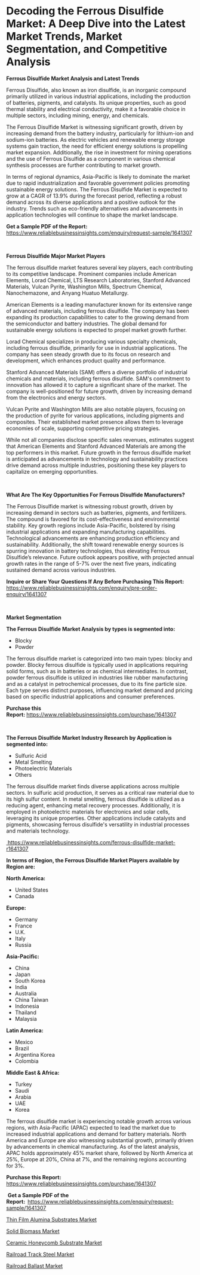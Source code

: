 <p><h1>Decoding the Ferrous Disulfide Market: A Deep Dive into the Latest Market Trends, Market Segmentation, and Competitive Analysis</h1></p><p><strong>Ferrous Disulfide Market Analysis and Latest Trends</strong></p>
<p><p>Ferrous Disulfide, also known as iron disulfide, is an inorganic compound primarily utilized in various industrial applications, including the production of batteries, pigments, and catalysts. Its unique properties, such as good thermal stability and electrical conductivity, make it a favorable choice in multiple sectors, including mining, energy, and chemicals.</p><p>The Ferrous Disulfide Market is witnessing significant growth, driven by increasing demand from the battery industry, particularly for lithium-ion and sodium-ion batteries. As electric vehicles and renewable energy storage systems gain traction, the need for efficient energy solutions is propelling market expansion. Additionally, the rise in investment for mining operations and the use of Ferrous Disulfide as a component in various chemical synthesis processes are further contributing to market growth.</p><p>In terms of regional dynamics, Asia-Pacific is likely to dominate the market due to rapid industrialization and favorable government policies promoting sustainable energy solutions. The Ferrous Disulfide Market is expected to grow at a CAGR of 13.9% during the forecast period, reflecting a robust demand across its diverse applications and a positive outlook for the industry. Trends such as eco-friendly alternatives and advancements in application technologies will continue to shape the market landscape.</p></p>
<p><strong>Get a Sample PDF of the Report:&nbsp;</strong> <a href="https://www.reliablebusinessinsights.com/enquiry/request-sample/1641307?utm_campaign=1837&utm_medium=2&utm_source=Github&utm_content=ia&utm_term=30012025&utm_id=ferrous-disulfide">https://www.reliablebusinessinsights.com/enquiry/request-sample/1641307</a></p>
<p>&nbsp;</p>
<p><strong>Ferrous Disulfide Major Market Players</strong></p>
<p><p>The ferrous disulfide market features several key players, each contributing to its competitive landscape. Prominent companies include American Elements, Lorad Chemical, LTS Research Laboratories, Stanford Advanced Materials, Vulcan Pyrite, Washington Mills, Spectrum Chemical, Nanochemazone, and Anyang Huatuo Metallurgy.</p><p>American Elements is a leading manufacturer known for its extensive range of advanced materials, including ferrous disulfide. The company has been expanding its production capabilities to cater to the growing demand from the semiconductor and battery industries. The global demand for sustainable energy solutions is expected to propel market growth further.</p><p>Lorad Chemical specializes in producing various specialty chemicals, including ferrous disulfide, primarily for use in industrial applications. The company has seen steady growth due to its focus on research and development, which enhances product quality and performance.</p><p>Stanford Advanced Materials (SAM) offers a diverse portfolio of industrial chemicals and materials, including ferrous disulfide. SAM's commitment to innovation has allowed it to capture a significant share of the market. The company is well-positioned for future growth, driven by increasing demand from the electronics and energy sectors.</p><p>Vulcan Pyrite and Washington Mills are also notable players, focusing on the production of pyrite for various applications, including pigments and composites. Their established market presence allows them to leverage economies of scale, supporting competitive pricing strategies.</p><p>While not all companies disclose specific sales revenues, estimates suggest that American Elements and Stanford Advanced Materials are among the top performers in this market. Future growth in the ferrous disulfide market is anticipated as advancements in technology and sustainability practices drive demand across multiple industries, positioning these key players to capitalize on emerging opportunities.</p></p>
<p>&nbsp;</p>
<p><strong>What Are The Key Opportunities For Ferrous Disulfide Manufacturers?</strong></p>
<p><p>The Ferrous Disulfide market is witnessing robust growth, driven by increasing demand in sectors such as batteries, pigments, and fertilizers. The compound is favored for its cost-effectiveness and environmental stability. Key growth regions include Asia-Pacific, bolstered by rising industrial applications and expanding manufacturing capabilities. Technological advancements are enhancing production efficiency and sustainability. Additionally, the shift toward renewable energy sources is spurring innovation in battery technologies, thus elevating Ferrous Disulfide’s relevance. Future outlook appears positive, with projected annual growth rates in the range of 5-7% over the next five years, indicating sustained demand across various industries.</p></p>
<p><strong>Inquire or Share Your Questions If Any Before Purchasing This Report:</strong> <a href="https://www.reliablebusinessinsights.com/enquiry/pre-order-enquiry/1641307?utm_campaign=1837&utm_medium=2&utm_source=Github&utm_content=ia&utm_term=30012025&utm_id=ferrous-disulfide">https://www.reliablebusinessinsights.com/enquiry/pre-order-enquiry/1641307</a></p>
<p>&nbsp;</p>
<p><strong>Market Segmentation</strong></p>
<p><strong>The Ferrous Disulfide Market Analysis by types is segmented into:</strong></p>
<p><ul><li>Blocky</li><li>Powder</li></ul></p>
<p><p>The ferrous disulfide market is categorized into two main types: blocky and powder. Blocky ferrous disulfide is typically used in applications requiring solid forms, such as in batteries or as chemical intermediates. In contrast, powder ferrous disulfide is utilized in industries like rubber manufacturing and as a catalyst in petrochemical processes, due to its fine particle size. Each type serves distinct purposes, influencing market demand and pricing based on specific industrial applications and consumer preferences.</p></p>
<p><strong>Purchase this Report:&nbsp;</strong><a href="https://www.reliablebusinessinsights.com/purchase/1641307?utm_campaign=1837&utm_medium=2&utm_source=Github&utm_content=ia&utm_term=30012025&utm_id=ferrous-disulfide">https://www.reliablebusinessinsights.com/purchase/1641307</a></p>
<p>&nbsp;</p>
<p><strong>The Ferrous Disulfide Market Industry Research by Application is segmented into:</strong></p>
<p><ul><li>Sulfuric Acid</li><li>Metal Smelting</li><li>Photoelectric Materials</li><li>Others</li></ul></p>
<p><p>The ferrous disulfide market finds diverse applications across multiple sectors. In sulfuric acid production, it serves as a critical raw material due to its high sulfur content. In metal smelting, ferrous disulfide is utilized as a reducing agent, enhancing metal recovery processes. Additionally, it is employed in photoelectric materials for electronics and solar cells, leveraging its unique properties. Other applications include catalysts and pigments, showcasing ferrous disulfide's versatility in industrial processes and materials technology.</p></p>
<p><a href="https://www.reliablebusinessinsights.com/ferrous-disulfide-market-r1641307?utm_campaign=1837&utm_medium=2&utm_source=Github&utm_content=ia&utm_term=30012025&utm_id=ferrous-disulfide">&nbsp;https://www.reliablebusinessinsights.com/ferrous-disulfide-market-r1641307</a></p>
<p><strong>In terms of Region, the Ferrous Disulfide Market Players available by Region are:</strong></p>
<p>
    <p> <strong> North America: </strong>
        <ul>
            <li>United States</li>
            <li>Canada</li>
        </ul>
        </p> 
    <p> <strong> Europe: </strong>
        <ul>
            <li>Germany</li>
            <li>France</li>
            <li>U.K.</li>
            <li>Italy</li>
            <li>Russia</li>
        </ul>
        </p> 
    <p> <strong> Asia-Pacific: </strong>
        <ul>
            <li>China</li>
            <li>Japan</li>
            <li>South Korea</li>
            <li>India</li>
            <li>Australia</li>
            <li>China Taiwan</li>
            <li>Indonesia</li>
            <li>Thailand</li>
            <li>Malaysia</li>
        </ul>
        </p> 
    <p> <strong> Latin America: </strong>
        <ul>
            <li>Mexico</li>
            <li>Brazil</li>
            <li>Argentina Korea</li>
            <li>Colombia</li>
        </ul>
        </p> 
    <p> <strong> Middle East & Africa: </strong>
        <ul>
            <li>Turkey</li>
            <li>Saudi</li>
            <li>Arabia</li>
            <li>UAE</li>
            <li>Korea</li>
        </ul>
    </p>
    </p>
<p><p>The ferrous disulfide market is experiencing notable growth across various regions, with Asia-Pacific (APAC) expected to lead the market due to increased industrial applications and demand for battery materials. North America and Europe are also witnessing substantial growth, primarily driven by advancements in chemical manufacturing. As of the latest analysis, APAC holds approximately 45% market share, followed by North America at 25%, Europe at 20%, China at 7%, and the remaining regions accounting for 3%.</p></p>
<p><strong>Purchase this Report: </strong><a href="https://www.reliablebusinessinsights.com/purchase/1641307?utm_campaign=1837&utm_medium=2&utm_source=Github&utm_content=ia&utm_term=30012025&utm_id=ferrous-disulfide">https://www.reliablebusinessinsights.com/purchase/1641307</a></p>
<p>&nbsp;<strong>Get a Sample PDF of the Report:&nbsp;&nbsp;</strong><a href="https://www.reliablebusinessinsights.com/enquiry/request-sample/1641307?utm_campaign=1837&utm_medium=2&utm_source=Github&utm_content=ia&utm_term=30012025&utm_id=ferrous-disulfide">https://www.reliablebusinessinsights.com/enquiry/request-sample/1641307</a></p>
<p><strong></strong></p>
<p><p><a href="https://github.com/CliffMedina6/Market-Research-Report-List-7/blob/main/thin-film-alumina-substrates-market.md?utm_campaign=1837&utm_medium=2&utm_source=Github&utm_content=ia&utm_term=30012025&utm_id=ferrous-disulfide">Thin Film Alumina Substrates Market</a></p><p><a href="https://github.com/tjoensfibich/Market-Research-Report-List-1/blob/main/solid-biomass-market.md?utm_campaign=1837&utm_medium=2&utm_source=Github&utm_content=ia&utm_term=30012025&utm_id=ferrous-disulfide">Solid Biomass Market</a></p><p><a href="https://github.com/iceknahomi/Market-Research-Report-List-1/blob/main/ceramic-honeycomb-substrate-market.md?utm_campaign=1837&utm_medium=2&utm_source=Github&utm_content=ia&utm_term=30012025&utm_id=ferrous-disulfide">Ceramic Honeycomb Substrate Market</a></p><p><a href="https://github.com/alanepetevi/Market-Research-Report-List-1/blob/main/railroad-track-steel-market.md?utm_campaign=1837&utm_medium=2&utm_source=Github&utm_content=ia&utm_term=30012025&utm_id=ferrous-disulfide">Railroad Track Steel Market</a></p><p><a href="https://github.com/rebheelder/Market-Research-Report-List-1/blob/main/railroad-ballast-market.md?utm_campaign=1837&utm_medium=2&utm_source=Github&utm_content=ia&utm_term=30012025&utm_id=ferrous-disulfide">Railroad Ballast Market</a></p></p>